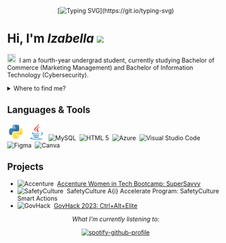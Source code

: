 <div id="header" align="center">
  
[![Typing SVG](https://readme-typing-svg.demolab.com?font=Fira+Code&size=25&pause=3000&color=FFFFFF&center=true&width=435&lines=Welcome+to+Izabella's+GitHub!)](https://git.io/typing-svg)

<div id="header" align="left">
  
# Hi, I'm *Izabella* <img src="https://media.giphy.com/media/hvRJCLFzcasrR4ia7z/giphy.gif" width="30px"/>

<img src="https://liquipedia.net/commons/images/thumb/d/db/Macquarie_University_allmode.png/600px-Macquarie_University_allmode.png" width="20" height="20"/>&nbsp; I am a fourth-year undergrad student, currently studying Bachelor of Commerce (Marketing Management) and Bachelor of Information Technology (Cybersecurity).

<details>
<summary>Where to find me?</summary>
 
[![LinkedIn Badge](https://img.shields.io/badge/LinkedIn-1B75BB?logo=LinkedIn&logoColor=white&link=https%3A%2F%2Fwww.linkedin.com%2Fin%2Fizabellalloyd-white%2F)](https://www.linkedin.com/in/izabellalloyd-white/)
[![Gmail Badge](https://img.shields.io/badge/Gmail-EA4335?logo=Gmail&logoColor=white&link=mailto%3Alloydwhiteizabella%40gmail.com)](mailto:lloydwhiteizabella@gmail.com)
 [![Twitter Badge](https://img.shields.io/badge/Twitter-50ABF1?logo=Twitter&logoColor=white&link=twitter.com%2Falphalaker)](https://twitter.com/alphalaker)
</details>


## Languages & Tools
 <div>
    <img src="https://raw.githubusercontent.com/devicons/devicon/master/icons/python/python-original.svg" title="Python" alt="Python" width="40" height="40"/>&nbsp;  
  <img src="https://raw.githubusercontent.com/devicons/devicon/master/icons/java/java-original.svg" title="Java" alt="Java" width="40" height="40"/>&nbsp;
  <img src="https://cdn.jsdelivr.net/gh/devicons/devicon/icons/mysql/mysql-original.svg" title="MySQL" alt="MySQL" width="40" height="40"/>&nbsp;
   <img src="https://cdn.jsdelivr.net/gh/devicons/devicon/icons/html5/html5-original.svg" title="HTML 5" alt="HTML 5" width="40" height="40"/>&nbsp;
  <img src="https://swimburger.net/media/ppnn3pcl/azure.png" title="Azure" alt="Azure" width="40" height="40"/>&nbsp;
  <img src="https://chris-ayers.com/assets/images/vscode-logo.png" title="Visual Studio Code" alt="Visual Studio Code" width="40" height="40"/>&nbsp;
  <img src="https://upload.wikimedia.org/wikipedia/commons/a/ad/Figma-1-logo.png" title="Figma" alt="Figma" width="60" height="40"/>&nbsp;
  <img src="https://cdn.jsdelivr.net/gh/devicons/devicon/icons/canva/canva-original.svg" title="Canva" alt="Canva" width="40" height="40"/>&nbsp;


## Projects
- <img src="https://logos-world.net/wp-content/uploads/2020/07/Accenture-Logo.png" title="Accenture" alt="Accenture" width="20" height="10"/>&nbsp; [Accenture Women in Tech Bootcamp: SuperSavvy](https://github.com/Liah-Yun/T6-Accenture-Women-in-Tech-Bootcamp)
- <img src="https://safetyculture.com/wp-content/media/2022/03/sc-icon-grey.png" title="SafetyCulture" alt="SafetyCulture" width="20" height="20"/>&nbsp; SafetyCulture A{i} Accelerate Program: SafetyCulture Smart Actions
- <img src="https://staging.govhack.org/wp-content/uploads/2022/06/cropped-gh-favicon.png" title="GovHack" alt="GovHack" width="20" height="20"/>&nbsp; [GovHack 2023: Ctrl+Alt+Elite](https://github.com/orgs/ctrl-alt-elit3/repositories "Ctrl+Alt+Elite Repositories")
 

 
<div id="header" align="center">
  
_What I'm currently listening to:_
  
[![spotify-github-profile](https://spotify-github-profile.kittinanx.com/api/view?uid=aaaski&cover_image=true&theme=natemoo-re&show_offline=false&background_color=121212&interchange=false&bar_color=53b14f&bar_color_cover=false)](https://github.com/kittinan/spotify-github-profile)


